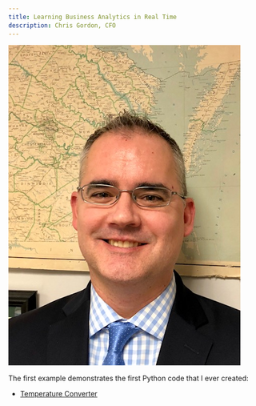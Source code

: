 ```yaml
---
title: Learning Business Analytics in Real Time
description: Chris Gordon, CFO
---
```

![Chris Gordon at work](/picture/Chris-Gordon-2018.jpg)

The first example demonstrates the first Python code that I ever created:
 - [Temperature Converter](/draftfolder/index.md)
 

